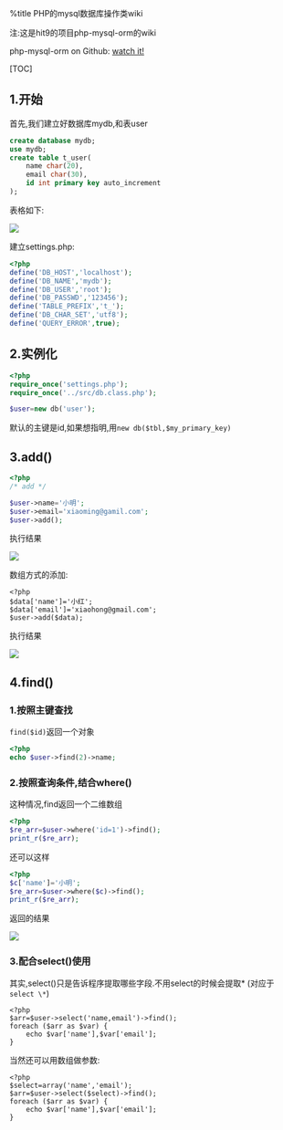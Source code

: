 %title PHP的mysql数据库操作类wiki

注:这是hit9的项目php-mysql-orm的wiki

php-mysql-orm on Github: [watch it!](https://github.com/hit9/php-mysql-orm)

[TOC]

## 1.开始

首先,我们建立好数据库mydb,和表user
```sql
create database mydb;
use mydb;
create table t_user( 
	name char(20), 
	email char(30), 
	id int primary key auto_increment 
);
```
表格如下:

![](https://github.com/hit9/blog-img-store/raw/master/wiki/php-mysql-orm/0.png)

建立settings.php:
```php
<?php
define('DB_HOST','localhost');
define('DB_NAME','mydb');
define('DB_USER','root');
define('DB_PASSWD','123456');
define('TABLE_PREFIX','t_');
define('DB_CHAR_SET','utf8');
define('QUERY_ERROR',true);
```
## 2.实例化
```php
<?php
require_once('settings.php');
require_once('../src/db.class.php');

$user=new db('user');

```
默认的主键是id,如果想指明,用`new db($tbl,$my_primary_key)`

## 3.add()

```php
<?php
/* add */

$user->name='小明';
$user->email='xiaoming@gamil.com';
$user->add();
```
执行结果

![](https://github.com/hit9/blog-img-store/raw/master/wiki/php-mysql-orm/1.png)

数组方式的添加:

```
<?php
$data['name']='小红';
$data['email']='xiaohong@gmail.com';
$user->add($data);
```

执行结果

![](https://github.com/hit9/blog-img-store/raw/master/wiki/php-mysql-orm/2.png)

## 4.find()

### 1.按照主键查找

`find($id)`返回一个对象

```php
<?php
echo $user->find(2)->name;
```

### 2.按照查询条件,结合where()

这种情况,find返回一个二维数组
```php
<?php
$re_arr=$user->where('id=1')->find();
print_r($re_arr);
```

还可以这样
```php
<?php
$c['name']='小明';
$re_arr=$user->where($c)->find();
print_r($re_arr);
```
返回的结果

![](https://github.com/hit9/blog-img-store/raw/master/wiki/php-mysql-orm/3.png)

### 3.配合select()使用

其实,select()只是告诉程序提取哪些字段.不用select的时候会提取* (对应于`select \*`)

```
<?php
$arr=$user->select('name,email')->find();
foreach ($arr as $var) {
	echo $var['name'],$var['email'];
}
```

当然还可以用数组做参数:

```
<?php
$select=array('name','email');
$arr=$user->select($select)->find();
foreach ($arr as $var) {
	echo $var['name'],$var['email'];
}
```
